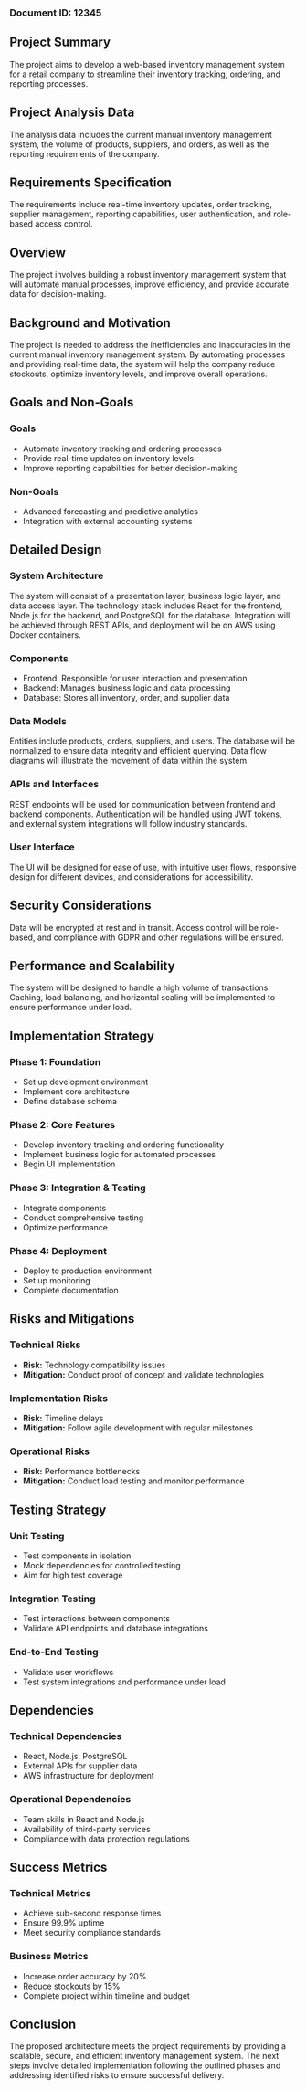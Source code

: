 ### Document ID: 12345

## Project Summary
The project aims to develop a web-based inventory management system for a retail company to streamline their inventory tracking, ordering, and reporting processes.

## Project Analysis Data
The analysis data includes the current manual inventory management system, the volume of products, suppliers, and orders, as well as the reporting requirements of the company.

## Requirements Specification
The requirements include real-time inventory updates, order tracking, supplier management, reporting capabilities, user authentication, and role-based access control.

## Overview
The project involves building a robust inventory management system that will automate manual processes, improve efficiency, and provide accurate data for decision-making.

## Background and Motivation
The project is needed to address the inefficiencies and inaccuracies in the current manual inventory management system. By automating processes and providing real-time data, the system will help the company reduce stockouts, optimize inventory levels, and improve overall operations.

## Goals and Non-Goals

### Goals
- Automate inventory tracking and ordering processes
- Provide real-time updates on inventory levels
- Improve reporting capabilities for better decision-making

### Non-Goals
- Advanced forecasting and predictive analytics
- Integration with external accounting systems

## Detailed Design

### System Architecture
The system will consist of a presentation layer, business logic layer, and data access layer. The technology stack includes React for the frontend, Node.js for the backend, and PostgreSQL for the database. Integration will be achieved through REST APIs, and deployment will be on AWS using Docker containers.

### Components
- Frontend: Responsible for user interaction and presentation
- Backend: Manages business logic and data processing
- Database: Stores all inventory, order, and supplier data

### Data Models
Entities include products, orders, suppliers, and users. The database will be normalized to ensure data integrity and efficient querying. Data flow diagrams will illustrate the movement of data within the system.

### APIs and Interfaces
REST endpoints will be used for communication between frontend and backend components. Authentication will be handled using JWT tokens, and external system integrations will follow industry standards.

### User Interface
The UI will be designed for ease of use, with intuitive user flows, responsive design for different devices, and considerations for accessibility.

## Security Considerations
Data will be encrypted at rest and in transit. Access control will be role-based, and compliance with GDPR and other regulations will be ensured.

## Performance and Scalability
The system will be designed to handle a high volume of transactions. Caching, load balancing, and horizontal scaling will be implemented to ensure performance under load.

## Implementation Strategy

### Phase 1: Foundation
- Set up development environment
- Implement core architecture
- Define database schema

### Phase 2: Core Features
- Develop inventory tracking and ordering functionality
- Implement business logic for automated processes
- Begin UI implementation

### Phase 3: Integration & Testing
- Integrate components
- Conduct comprehensive testing
- Optimize performance

### Phase 4: Deployment
- Deploy to production environment
- Set up monitoring
- Complete documentation

## Risks and Mitigations

### Technical Risks
- **Risk:** Technology compatibility issues
- **Mitigation:** Conduct proof of concept and validate technologies

### Implementation Risks
- **Risk:** Timeline delays
- **Mitigation:** Follow agile development with regular milestones

### Operational Risks
- **Risk:** Performance bottlenecks
- **Mitigation:** Conduct load testing and monitor performance

## Testing Strategy

### Unit Testing
- Test components in isolation
- Mock dependencies for controlled testing
- Aim for high test coverage

### Integration Testing
- Test interactions between components
- Validate API endpoints and database integrations

### End-to-End Testing
- Validate user workflows
- Test system integrations and performance under load

## Dependencies

### Technical Dependencies
- React, Node.js, PostgreSQL
- External APIs for supplier data
- AWS infrastructure for deployment

### Operational Dependencies
- Team skills in React and Node.js
- Availability of third-party services
- Compliance with data protection regulations

## Success Metrics

### Technical Metrics
- Achieve sub-second response times
- Ensure 99.9% uptime
- Meet security compliance standards

### Business Metrics
- Increase order accuracy by 20%
- Reduce stockouts by 15%
- Complete project within timeline and budget

## Conclusion

The proposed architecture meets the project requirements by providing a scalable, secure, and efficient inventory management system. The next steps involve detailed implementation following the outlined phases and addressing identified risks to ensure successful delivery.

<!-- Generated at 2025-09-24T09:27:05.641491 -->